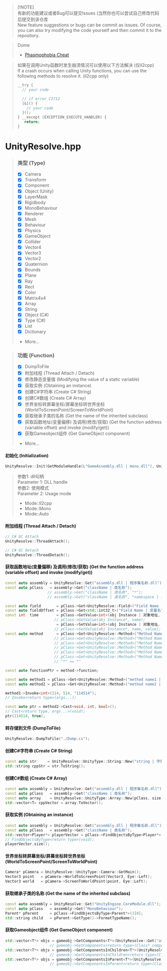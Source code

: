 > [!NOTE]\
> 有新的功能建议或者Bug可以提交Issues (当然你也可以尝试自己修改代码后提交到该仓库\
> New feature suggestions or bugs can be commit as issues. Of course, you can also try modifying the code yourself and then commit it to the repository.

> Dome
> - [Phasmophobia Cheat](https://github.com/issuimo/PhasmophobiaCheat/tree/main)

> 如果在调用Unity函数时发生崩溃情况可以使用以下方法解决 (仅il2cpp)\
> If a crash occurs when calling Unity functions, you can use the following methods to resolve it. (il2cpp only)
> ``` c++
> __try {
>   // your code
> 
>   // if error C2712
>   [&]() {
>     // your code
>   }();
> } __except (EXCEPTION_EXECUTE_HANDLER) {
>    return;
> }
> ```

# UnityResolve.hpp
> ### 类型 (Type)
> - [X] Camera
> - [X] Transform
> - [X] Component
> - [X] Object (Unity)
> - [X] LayerMask
> - [X] Rigidbody
> - [x] MonoBehaviour
> - [x] Renderer
> - [x] Mesh
> - [X] Behaviour
> - [X] Physics
> - [X] GameObject
> - [X] Collider
> - [X] Vector4
> - [X] Vector3
> - [X] Vector2
> - [X] Quaternion
> - [X] Bounds
> - [X] Plane
> - [X] Ray
> - [X] Rect
> - [X] Color
> - [X] Matrix4x4
> - [X] Array
> - [x] String
> - [x] Object (C#)
> - [X] Type (C#)
> - [X] List
> - [X] Dictionary
> - More...

> ### 功能 (Function)
> - [X] DumpToFile
> - [X] 附加线程 (Thread Attach / Detach)
> - [X] 修改静态变量值 (Modifying the value of a static variable)
> - [X] 获取实例 (Obtaining an instance)
> - [X] 创建C#字符串 (Create C# String)
> - [X] 创建C#数组 (Create C# Array)
> - [X] 世界坐标转屏幕坐标/屏幕坐标转世界坐标 (WorldToScreenPoint/ScreenToWorldPoint)
> - [X] 获取继承子类的名称 (Get the name of the inherited subclass)
> - [X] 获取函数地址(变量偏移) 及调用(修改/获取) (Get the function address (variable offset) and invoke (modify/get))
> - [x] 获取Gameobject组件 (Get GameObject component)
> - More...

#### 初始化 (Initialization)
``` c++
UnityResolve::Init(GetModuleHandle(L"GameAssembly.dll | mono.dll"), UnityResolve::Mode::Auto);
```
> 参数1: dll句柄 \
> Parameter 1: DLL handle \
> 参数2: 使用模式 \
> Parameter 2: Usage mode
> - Mode::Il2cpp
> - Mode::Mono
> - Mode::Auto

#### 附加线程 (Thread Attach / Detach)
``` c++
// C# GC Attach
UnityResolve::ThreadAttach();

// C# GC Detach
UnityResolve::ThreadDetach();
```

#### 获取函数地址(变量偏移) 及调用(修改/获取) (Get the function address (variable offset) and invoke (modify/get))
``` c++
const auto assembly = UnityResolve::Get("assembly.dll | 程序集名称.dll");
const auto pClass   = assembly->Get("className | 类名称");
                   // assembly->Get("className | 类名称", "*");
                   // assembly->Get("className | 类名称", "namespace | 空间命名");

const auto field       = pClass->Get<UnityResolve::Field>("Field Name | 变量名");
const auto fieldOffset = pClass->Get<std::int32_t>("Field Name | 变量名");
const int  time        = pClass->GetValue<int>(obj Instance | 对象地址, "time");
                      // pClass->GetValue(obj Instance*, name);
                       = pClass->SetValue<int>(obj Instance | 对象地址, "time", 114514);
                      // pClass->SetValue(obj Instance*, name, value);
const auto method      = pClass->Get<UnityResolve::Method>("Method Name | 函数名");
                      // pClass->Get<UnityResolve::Method>("Method Name | 函数名", { "System.String" });
                      // pClass->Get<UnityResolve::Method>("Method Name | 函数名", { "*", "System.String" });
                      // pClass->Get<UnityResolve::Method>("Method Name | 函数名", { "*", "", "System.String" });
                      // pClass->Get<UnityResolve::Method>("Method Name | 函数名", { "*", "System.Int32", "System.String" });
                      // pClass->Get<UnityResolve::Method>("Method Name | 函数名", { "*", "System.Int32", "System.String", "*" });
                      // "*" == ""

const auto functionPtr = method->function;

const auto method1 = pClass->Get<UnityResolve::Method>("method name1 | 函数名称1");
const auto method2 = pClass->Get<UnityResolve::Method>("method name2 | 函数名称2");

method1->Invoke<int>(114, 514, "114514");
// Invoke<return type>(args...);

const auto ptr = method2->Cast<void, int, bool>();
// Cast<return type, args...>(void);
ptr(114514, true);
```
#### 转存储到文件 (DumpToFile)
``` C++
UnityResolve::DumpToFile("./Dump.cs");
```
#### 创建C#字符串 (Create C# String)
``` c++
const auto str     = UnityResolve::UnityType::String::New("string | 字符串");
std::string cppStr = str.ToString();
```
#### 创建C#数组 (Create C# Array)
``` c++
const auto assembly = UnityResolve::Get("assembly.dll | 程序集名称.dll");
const auto pClass   = assembly->Get("className | 类名称");
const auto array    = UnityResolve::UnityType::Array::New(pClass, size);
std::vector<T> cppVector = array.ToVector();
```
#### 获取实例 (Obtaining an instance)
``` c++
const auto assembly = UnityResolve::Get("assembly.dll | 程序集名称.dll");
const auto pClass   = assembly->Get("className | 类名称");
std::vector<Player*> playerVector = pClass->FindObjectsByType<Player*>();
// FindObjectsByType<return type>(void);
playerVector.size();
```
#### 世界坐标转屏幕坐标/屏幕坐标转世界坐标 (WorldToScreenPoint/ScreenToWorldPoint)
``` c++
Camera* pCamera = UnityResolve::UnityType::Camera::GetMain();
Vector3 point   = pCamera->WorldToScreenPoint(Vector3, Eye::Left);
Vector3 world   = pCamera->ScreenToWorldPoint(point, Eye::Left);
```
#### 获取继承子类的名称 (Get the name of the inherited subclass)
``` c++
const auto assembly = UnityResolve::Get("UnityEngine.CoreModule.dll");
const auto pClass   = assembly->Get("MonoBehaviour");
Parent* pParent     = pClass->FindObjectsByType<Parent*>()[0];
std::string child   = pParent->GetType()->FormatTypeName();
```
#### 获取Gameobject组件 (Get GameObject component)
``` c++
std::vector<T*> objs = gameobj->GetComponents<T*>(UnityResolve::Get("assembly.dll")->Get("class")));
                    // gameobj->GetComponents<return type>(Class* component)
std::vector<T*> objs = gameobj->GetComponentsInChildren<T*>(UnityResolve::Get("assembly.dll")->Get("class")));
                    // gameobj->GetComponentsInChildren<return type>(Class* component)
std::vector<T*> objs = gameobj->GetComponentsInParent<T*>(UnityResolve::Get("assembly.dll")->Get("class")));
                    // gameobj->GetComponentsInParent<return type>(Class* component)
```
